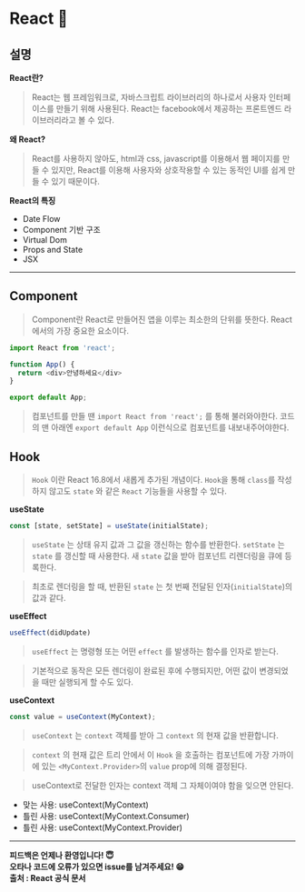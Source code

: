 # React 🤡

## 설명

**React란?** 
> React는 웹 프레임워크로, 자바스크립트 라이브러리의 하나로서 사용자 인터페이스를 만들기 위해 사용된다. React는 facebook에서 제공하는 프론트엔드 라이브러리라고 볼 수 있다.

**왜 React?** 
> React를 사용하지 않아도, html과 css, javascript를 이용해서 웹 페이지를 만들 수 있지만, React를 이용해 사용자와 상호작용할 수 있는 동적인 UI를 쉽게 만들 수 있기 때문이다.

**React의 특징** 
- Date Flow
- Component 기반 구조
- Virtual Dom
- Props and State
- JSX

---

## Component 
> Component란 React로 만들어진 앱을 이루는 최소한의 단위를 뜻한다. React에서의 가장 중요한 요소이다.

```javascript
import React from 'react';

function App() {
  return <div>안녕하세요</div>
}

export default App;
``` 
> 컴포넌트를 만들 땐 `import React from 'react';` 를 통해 불러와야한다.  코드의 맨 아래엔 `export default App` 이런식으로 컴포넌트를 내보내주어야한다.  

## Hook
> `Hook` 이란 React 16.8에서 새롭게 추가된 개념이다. `Hook`을 통해 `class`를 작성하지 않고도 `state` 와 같은 `React` 기능들을 사용할 수 있다.   

**useState**
```javascript
const [state, setState] = useState(initialState);
```
> `useState` 는 상태 유지 값과 그 값을 갱신하는 함수를 반환한다. `setState` 는 `state` 를 갱신할 때 사용한다. 새 `state` 값을 받아 컴포넌트 리렌더링을 큐에 등록한다.

> 최초로 렌더링을 할 때, 반환된 `state` 는 첫 번째 전달된 인자(`initialState`)의 값과 같다. 

**useEffect**
```javascript
useEffect(didUpdate)
```
> `useEffect` 는 명령형 또는 어떤 `effect` 를 발생하는 함수를 인자로 받는다. 

> 기본적으로 동작은 모든 렌더링이 완료된 후에 수행되지만, 어떤 값이 변경되었을 때만 실행되게 할 수도 있다.

**useContext**
```javascript
const value = useContext(MyContext);
```
> `useContext` 는 `context` 객체를 받아 그 `context` 의 현재 값을 반환합니다. 

> `context` 의 현재 값은 트리 안에서 이 `Hook` 을 호출하는 컴포넌트에 가장 가까이에 있는 `<MyContext.Provider>`의 `value` prop에 의해 결정된다.

> useContext로 전달한 인자는 context 객체 그 자체이여야 함을 잊으면 안된다.

- 맞는 사용: useContext(MyContext)
- 틀린 사용: useContext(MyContext.Consumer)
- 틀린 사용: useContext(MyContext.Provider)
---

**피드백은 언제나 환영입니다! 😇**   
**오타나 코드에 오류가 있으면 issue를 남겨주세요! 😁**   
**출처 : React 공식 문서**